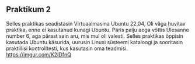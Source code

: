 ## Praktikum 2 

Selles praktikas seadistasin Virtuaalmasina Ubuntu 22.04, Oli väga huvitav praktika, enne ei kasutanud kunagi Ubuntu. 
Päris palju aega võttis Ülesanne number 6, aga pärast sain aru, mis mul oli valesti.
Selles praktikas õppisin kasutada Ubuntu käsurida, uurusin Linuxi süsteemi kataloogi ja sooritasin praktillisi kontrolltesti,
kus kasutasin oma teadmisi.
https://imgur.com/K2IDfnQ
